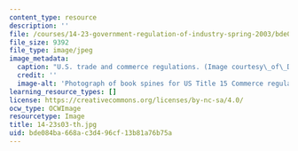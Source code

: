 ```yaml
---
content_type: resource
description: ''
file: /courses/14-23-government-regulation-of-industry-spring-2003/bde084ba668ac3d496cf13b81a76b75a_14-23s03-th.jpg
file_size: 9392
file_type: image/jpeg
image_metadata:
  caption: "U.S. trade and commerce regulations. (Image courtesy\_of\_Daniel Bersak.)"
  credit: ''
  image-alt: 'Photograph of book spines for US Title 15 Commerce regulations. '
learning_resource_types: []
license: https://creativecommons.org/licenses/by-nc-sa/4.0/
ocw_type: OCWImage
resourcetype: Image
title: 14-23s03-th.jpg
uid: bde084ba-668a-c3d4-96cf-13b81a76b75a
---
```

